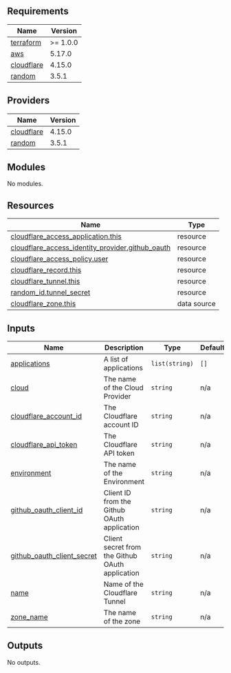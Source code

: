 ## Requirements

| Name | Version |
|------|---------|
| <a name="requirement_terraform"></a> [terraform](#requirement\_terraform) | >= 1.0.0 |
| <a name="requirement_aws"></a> [aws](#requirement\_aws) | 5.17.0 |
| <a name="requirement_cloudflare"></a> [cloudflare](#requirement\_cloudflare) | 4.15.0 |
| <a name="requirement_random"></a> [random](#requirement\_random) | 3.5.1 |

## Providers

| Name | Version |
|------|---------|
| <a name="provider_cloudflare"></a> [cloudflare](#provider\_cloudflare) | 4.15.0 |
| <a name="provider_random"></a> [random](#provider\_random) | 3.5.1 |

## Modules

No modules.

## Resources

| Name | Type |
|------|------|
| [cloudflare_access_application.this](https://registry.terraform.io/providers/cloudflare/cloudflare/4.15.0/docs/resources/access_application) | resource |
| [cloudflare_access_identity_provider.github_oauth](https://registry.terraform.io/providers/cloudflare/cloudflare/4.15.0/docs/resources/access_identity_provider) | resource |
| [cloudflare_access_policy.user](https://registry.terraform.io/providers/cloudflare/cloudflare/4.15.0/docs/resources/access_policy) | resource |
| [cloudflare_record.this](https://registry.terraform.io/providers/cloudflare/cloudflare/4.15.0/docs/resources/record) | resource |
| [cloudflare_tunnel.this](https://registry.terraform.io/providers/cloudflare/cloudflare/4.15.0/docs/resources/tunnel) | resource |
| [random_id.tunnel_secret](https://registry.terraform.io/providers/hashicorp/random/3.5.1/docs/resources/id) | resource |
| [cloudflare_zone.this](https://registry.terraform.io/providers/cloudflare/cloudflare/4.15.0/docs/data-sources/zone) | data source |

## Inputs

| Name | Description | Type | Default | Required |
|------|-------------|------|---------|:--------:|
| <a name="input_applications"></a> [applications](#input\_applications) | A list of applications | `list(string)` | `[]` | no |
| <a name="input_cloud"></a> [cloud](#input\_cloud) | The name of the Cloud Provider | `string` | n/a | yes |
| <a name="input_cloudflare_account_id"></a> [cloudflare\_account\_id](#input\_cloudflare\_account\_id) | The Cloudflare account ID | `string` | n/a | yes |
| <a name="input_cloudflare_api_token"></a> [cloudflare\_api\_token](#input\_cloudflare\_api\_token) | The Cloudflare API token | `string` | n/a | yes |
| <a name="input_environment"></a> [environment](#input\_environment) | The name of the Environment | `string` | n/a | yes |
| <a name="input_github_oauth_client_id"></a> [github\_oauth\_client\_id](#input\_github\_oauth\_client\_id) | Client ID from the Github OAuth application | `string` | n/a | yes |
| <a name="input_github_oauth_client_secret"></a> [github\_oauth\_client\_secret](#input\_github\_oauth\_client\_secret) | Client secret from the Github OAuth application | `string` | n/a | yes |
| <a name="input_name"></a> [name](#input\_name) | Name of the Cloudflare Tunnel | `string` | n/a | yes |
| <a name="input_zone_name"></a> [zone\_name](#input\_zone\_name) | The name of the zone | `string` | n/a | yes |

## Outputs

No outputs.
